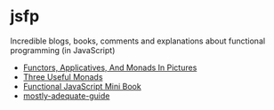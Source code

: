 # jsfp
Incredible blogs, books, comments and explanations about functional programming (in JavaScript)

* [Functors, Applicatives, And Monads In Pictures](http://adit.io/posts/2013-04-17-functors,_applicatives,_and_monads_in_pictures.html)
* [Three Useful Monads](http://adit.io/posts/2013-06-10-three-useful-monads.html)
* [Functional JavaScript Mini Book](https://www.gitbook.com/book/jcouyang/functional-javascript/details/en)
* [mostly-adequate-guide](https://github.com/MostlyAdequate/mostly-adequate-guide/)
